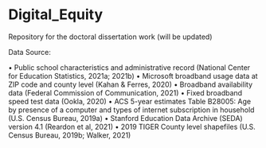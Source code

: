 # Digital_Equity
Repository for the doctoral dissertation work (will be updated)

Data Source:

•	Public school characteristics and administrative record (National Center for Education Statistics, 2021a; 2021b)
•	Microsoft broadband usage data at ZIP code and county level (Kahan & Ferres, 2020)
•	Broadband availability data (Federal Commission of Communication, 2021)
•	Fixed broadband speed test data (Ookla, 2020)
•	ACS 5-year estimates Table B28005: Age by presence of a computer and types of internet subscription in household (U.S. Census Bureau, 2019a)
•	Stanford Education Data Archive (SEDA) version 4.1 (Reardon et al, 2021)
•	2019 TIGER County level shapefiles (U.S. Census Bureau, 2019b; Walker, 2021)
